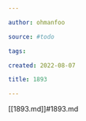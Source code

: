 ```yaml
---

author: ohmanfoo

source: #todo

tags: 

created: 2022-08-07

title: 1893

---
```

[[1893.md]]#1893.md